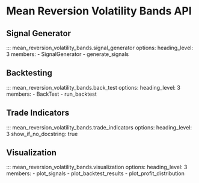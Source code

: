 # Mean Reversion Volatility Bands API

## Signal Generator

::: mean_reversion_volatility_bands.signal_generator
    options:
      heading_level: 3
      members:
        - SignalGenerator
        - generate_signals

## Backtesting

::: mean_reversion_volatility_bands.back_test
    options:
      heading_level: 3
      members: 
        - BackTest
        - run_backtest

## Trade Indicators

::: mean_reversion_volatility_bands.trade_indicators
    options:
      heading_level: 3
      show_if_no_docstring: true

## Visualization

::: mean_reversion_volatility_bands.visualization
    options:
      heading_level: 3
      members:
        - plot_signals
        - plot_backtest_results
        - plot_profit_distribution